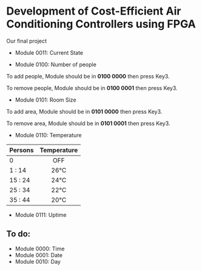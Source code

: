 # Development of Cost-Efficient Air Conditioning Controllers using FPGA
Our final project

- Module 0011:	Current State
  
  
  
- Module 0100:	Number of people

 To add people, Module should be in **0100 0000** then press Key3.
 
 To remove people, Module should be in **0100 0001** then press Key3.
 
 

- Module 0101:	Room Size

 To add area, Module should be in **0101 0000** then press Key3.
 
 To remove area, Module should be in **0101 0001** then press Key3.



- Module 0110:	Temperature

 | Persons        | Temperature   |
 | -------------  |:-------------:|
 | 0        | OFF          |
 | 1  :   14        | 26°C          |
 | 15 : 24        | 24°C          |
 | 25 : 34        | 22°C          |
 | 35 : 44        | 20°C          |



- Module 0111:	Uptime


## To do:

- Module 0000:	Time
- Module 0001:	Date
- Module 0010:	Day
